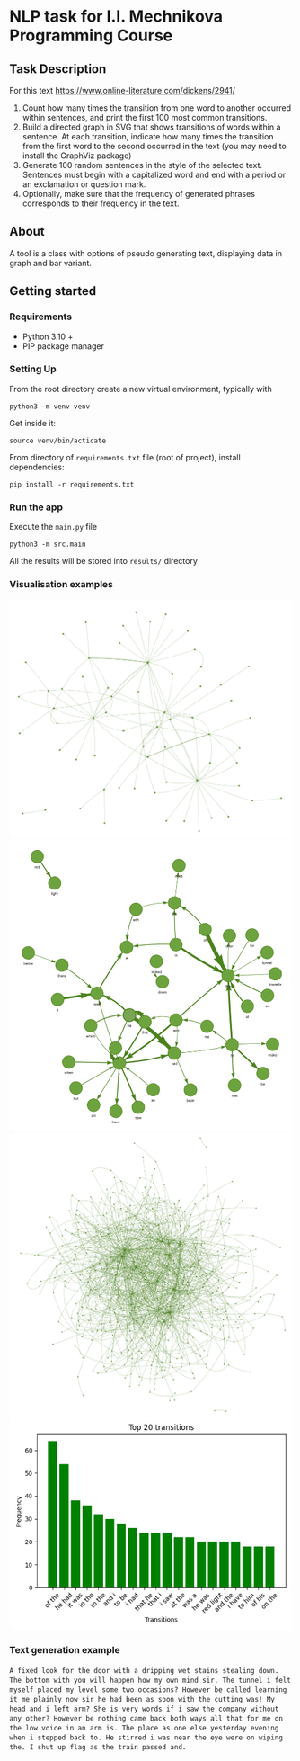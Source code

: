 # NLP task for I.I. Mechnikova Programming Course

## Task Description

For this text https://www.online-literature.com/dickens/2941/

1. Count how many times the transition from one word to another occurred within sentences, and print the first 100 most
   common transitions.
2. Build a directed graph in SVG that shows transitions of words within a sentence. At each transition, indicate how
   many times the transition from the first word to the second occurred in the text (you may need to install the
   GraphViz package)
3. Generate 100 random sentences in the style of the selected text. Sentences must begin with a capitalized word and end
   with a period or an exclamation or question mark.
4. Optionally, make sure that the frequency of generated phrases corresponds to their frequency in the text.

## About

A tool is a class with options of pseudo generating text, displaying data in graph and bar variant.

## Getting started

### Requirements

* Python 3.10 +
* PIP package manager

### Setting Up

From the root directory create a new virtual environment, typically with

```shell
python3 -m venv venv
```

Get inside it:

```shell
source venv/bin/acticate
```

From directory of ```requirements.txt``` file (root of project), install dependencies:

```shell
pip install -r requirements.txt
```

### Run the app

Execute the ```main.py``` file

```shell
python3 -m src.main
```

All the results will be stored into ```results/``` directory

### Visualisation examples

![example1](readme_data/graph_example_1.png)
![example2](readme_data/graph_preview_2.png)
![example2](readme_data/graph_example_3.png)
![example2](readme_data/bar_chart_example_1.png)

### Text generation example

`A fixed look for the door with a dripping wet stains stealing down. The bottom with you will happen how my own mind sir. The tunnel i felt myself placed my level some two occasions? However be called learning it me plainly now sir he had been as soon with the cutting was! My head and i left arm? She is very words if i saw the company without any other? However be nothing came back both ways all that for me on the low voice in an arm is. The place as one else yesterday evening when i stepped back to. He stirred i was near the eye were on wiping the. I shut up flag as the train passed and.`